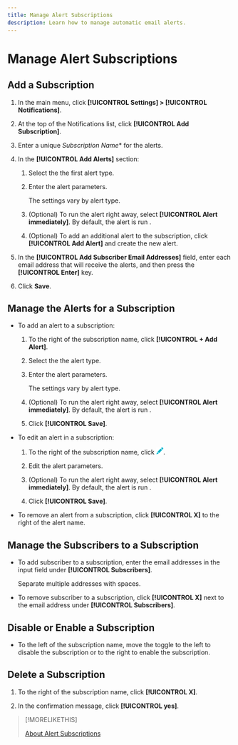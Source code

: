 ```yaml
---
title: Manage Alert Subscriptions
description: Learn how to manage automatic email alerts.
---
```

# Manage Alert Subscriptions

## Add a Subscription

1. In the main menu, click **[!UICONTROL Settings] > [!UICONTROL Notifications]**.

1. At the top of the Notifications list, click **[!UICONTROL Add Subscription]**.

1. Enter a unique *Subscription Name** for the alerts.

1. In the **[!UICONTROL Add Alerts]** section:

    1. Select the the first alert type.
    
    1. Enter the alert parameters.

       The settings vary by alert type.

    1. (Optional) To run the alert right away, select **[!UICONTROL Alert immediately]**. By default, the alert is run <!-- at what time? -->.

    1. (Optional) To add an additional alert to the subscription, click **[!UICONTROL Add Alert]** and create the new alert.

       <!-- You can add up to NN alerts per subscription. -->
       <!-- You can add quite a few, many unlimited -->

1. In the **[!UICONTROL Add Subscriber Email Addresses]** field, enter each email address that will receive the alerts, and then press the **[!UICONTROL Enter]** key.

1. Click **Save**.

## Manage the Alerts for a Subscription

* To add an alert to a subscription:

   1. To the right of the subscription name, click **[!UICONTROL + Add Alert]**.
   
   1. Select the the alert type.
    
   1. Enter the alert parameters.

       The settings vary by alert type.

   1. (Optional) To run the alert right away, select **[!UICONTROL Alert immediately]**. By default, the alert is run <!-- at what time? -->.

   1. Click **[!UICONTROL Save]**.

* To edit an alert in a subscription:

   1. To the right of the subscription name, click ![Edit](/help/dsp/assets/edit.png).

   1. Edit the alert parameters.

   1. (Optional) To run the alert right away, select **[!UICONTROL Alert immediately]**. By default, the alert is run <!-- at what time? -->.

   1. Click **[!UICONTROL Save]**.

* To remove an alert from a subscription, click **[!UICONTROL X]** to the right of the alert name.

## Manage the Subscribers to a Subscription

* To add subscriber to a subscription, enter the email addresses in the input field under **[!UICONTROL Subscribers]**.

   Separate multiple addresses with spaces.

* To remove subscriber to a subscription, click **[!UICONTROL X]** next to the email address under **[!UICONTROL Subscribers]**.

## Disable or Enable a Subscription

* To the left of the subscription name, move the toggle to the left to disable the subscription or to the right to enable the subscription.

## Delete a Subscription

1. To the right of the subscription name, click **[!UICONTROL X]**.

1. In the confirmation message, click **[!UICONTROL yes]**.

>[!MORELIKETHIS]
>
>[About Alert Subscriptions](alerts-about.md)
